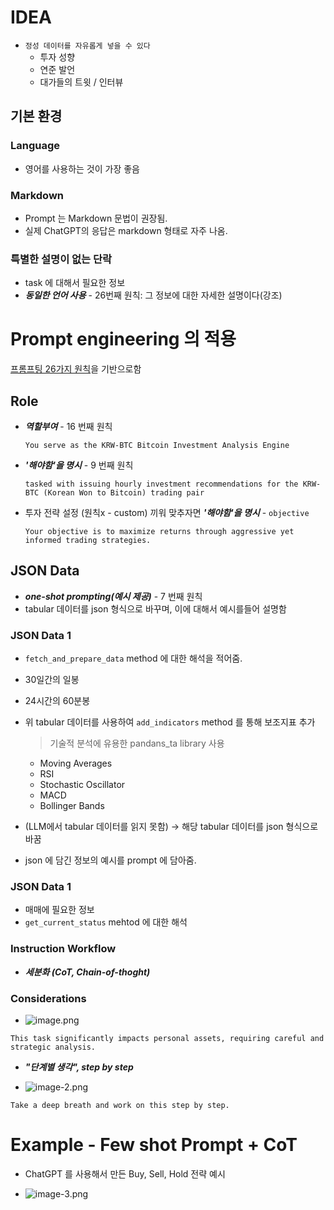 # IDEA

- `정성 데이터를 자유롭게 넣을 수 있다`
  - 투자 성향
  - 연준 발언
  - 대가들의 트윗 / 인터뷰

## 기본 환경

### Language

- 영어를 사용하는 것이 가장 좋음

### Markdown

- Prompt 는 Markdown 문법이 권장됨.
- 실제 ChatGPT의 응답은 markdown 형태로 자주 나옴.

### 특별한 설명이 없는 단락

- task 에 대해서 필요한 정보
- **_동일한 언어 사용_** - 26번째 원칙: 그 정보에 대한 자세한 설명이다(강조)

# Prompt engineering 의 적용

[프롬프팅 26가지 원칙](https://enjoy-zero-to-one.tistory.com/58)을 기반으로함

## Role

- **_역할부여_** - 16 번째 원칙
  ```
  You serve as the KRW-BTC Bitcoin Investment Analysis Engine
  ```
- **_'해야함'을 명시_** - 9 번째 원칙
  ```
  tasked with issuing hourly investment recommendations for the KRW-BTC (Korean Won to Bitcoin) trading pair
  ```
- 투자 전략 설정 (원칙x - custom) 끼워 맞추자면 **_'해야함'을 명시_** - `objective`
  ```
  Your objective is to maximize returns through aggressive yet informed trading strategies.
  ```

## JSON Data

- **_one-shot prompting(예시 제공)_** - 7 번째 원칙
- tabular 데이터를 json 형식으로 바꾸며, 이에 대해서 예시를들어 설명함

### JSON Data 1

- `fetch_and_prepare_data` method 에 대한 해석을 적어줌.
- 30일간의 일봉
- 24시간의 60분봉
- 위 tabular 데이터를 사용하여 `add_indicators` method 를 통해 보조지표 추가

  > 기술적 분석에 유용한 pandans_ta library 사용

  - Moving Averages
  - RSI
  - Stochastic Oscillator
  - MACD
  - Bollinger Bands

- (LLM에서 tabular 데이터를 읽지 못함) -> 해당 tabular 데이터를 json 형식으로 바꿈
- json 에 담긴 정보의 예시를 prompt 에 담아줌.

### JSON Data 1

- 매매에 필요한 정보
- `get_current_status` mehtod 에 대한 해석

### Instruction Workflow

- **_세분화 (CoT, Chain-of-thoght)_**

### Considerations

- ![image.png](attachment:image.png)

```
This task significantly impacts personal assets, requiring careful and strategic analysis.
```

- **_"단계별 생각", step by step_**

* ![image-2.png](attachment:image-2.png)

```
Take a deep breath and work on this step by step.
```

# Example - Few shot Prompt + CoT

- ChatGPT 를 사용해서 만든 Buy, Sell, Hold 전략 예시

- ![image-3.png](attachment:image-3.png)
